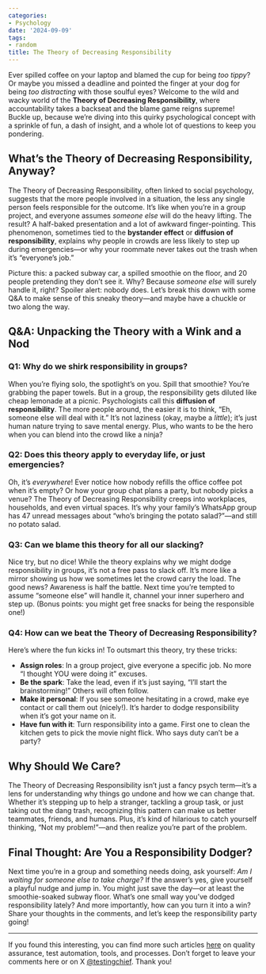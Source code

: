 ```yaml
---
categories:
- Psychology
date: '2024-09-09'
tags:
- random
title: The Theory of Decreasing Responsibility
---
```


Ever spilled coffee on your laptop and blamed the cup for being *too tippy*? Or maybe you missed a deadline and pointed the finger at your dog for being *too distracting* with those soulful eyes? Welcome to the wild and wacky world of the **Theory of Decreasing Responsibility**, where accountability takes a backseat and the blame game reigns supreme! Buckle up, because we’re diving into this quirky psychological concept with a sprinkle of fun, a dash of insight, and a whole lot of questions to keep you pondering.

## What’s the Theory of Decreasing Responsibility, Anyway?

The Theory of Decreasing Responsibility, often linked to social psychology, suggests that the more people involved in a situation, the less any single person feels responsible for the outcome. It’s like when you’re in a group project, and everyone assumes *someone else* will do the heavy lifting. The result? A half-baked presentation and a lot of awkward finger-pointing. This phenomenon, sometimes tied to the **bystander effect** or **diffusion of responsibility**, explains why people in crowds are less likely to step up during emergencies—or why your roommate never takes out the trash when it’s “everyone’s job.”

Picture this: a packed subway car, a spilled smoothie on the floor, and 20 people pretending they don’t see it. Why? Because *someone else* will surely handle it, right? Spoiler alert: nobody does. Let’s break this down with some Q&A to make sense of this sneaky theory—and maybe have a chuckle or two along the way.

## Q&A: Unpacking the Theory with a Wink and a Nod

### Q1: Why do we shirk responsibility in groups?
When you’re flying solo, the spotlight’s on you. Spill that smoothie? You’re grabbing the paper towels. But in a group, the responsibility gets diluted like cheap lemonade at a picnic. Psychologists call this **diffusion of responsibility**. The more people around, the easier it is to think, “Eh, someone else will deal with it.” It’s not laziness (okay, maybe a *little*); it’s just human nature trying to save mental energy. Plus, who wants to be the hero when you can blend into the crowd like a ninja?

### Q2: Does this theory apply to everyday life, or just emergencies?
Oh, it’s *everywhere*! Ever notice how nobody refills the office coffee pot when it’s empty? Or how your group chat plans a party, but nobody picks a venue? The Theory of Decreasing Responsibility creeps into workplaces, households, and even virtual spaces. It’s why your family’s WhatsApp group has 47 unread messages about “who’s bringing the potato salad?”—and still no potato salad.

### Q3: Can we blame this theory for all our slacking?
Nice try, but no dice! While the theory explains why we might dodge responsibility in groups, it’s not a free pass to slack off. It’s more like a mirror showing us how we sometimes let the crowd carry the load. The good news? Awareness is half the battle. Next time you’re tempted to assume “someone else” will handle it, channel your inner superhero and step up. (Bonus points: you might get free snacks for being the responsible one!)

### Q4: How can we beat the Theory of Decreasing Responsibility?
Here’s where the fun kicks in! To outsmart this theory, try these tricks:
- **Assign roles**: In a group project, give everyone a specific job. No more “I thought YOU were doing it” excuses.
- **Be the spark**: Take the lead, even if it’s just saying, “I’ll start the brainstorming!” Others will often follow.
- **Make it personal**: If you see someone hesitating in a crowd, make eye contact or call them out (nicely!). It’s harder to dodge responsibility when it’s got your name on it.
- **Have fun with it**: Turn responsibility into a game. First one to clean the kitchen gets to pick the movie night flick. Who says duty can’t be a party?

## Why Should We Care?

The Theory of Decreasing Responsibility isn’t just a fancy psych term—it’s a lens for understanding why things go undone and how we can change that. Whether it’s stepping up to help a stranger, tackling a group task, or just taking out the dang trash, recognizing this pattern can make us better teammates, friends, and humans. Plus, it’s kind of hilarious to catch yourself thinking, “Not my problem!”—and then realize you’re part of the problem.

## Final Thought: Are You a Responsibility Dodger?

Next time you’re in a group and something needs doing, ask yourself: *Am I waiting for someone else to take charge?* If the answer’s yes, give yourself a playful nudge and jump in. You might just save the day—or at least the smoothie-soaked subway floor. What’s one small way you’ve dodged responsibility lately? And more importantly, how can you turn it into a win? Share your thoughts in the comments, and let’s keep the responsibility party going!

* * *

If you found this interesting, you can find more such articles
[here](https://skthetester.github.io/) on quality assurance, test automation,
tools, and processes. Don’t forget to leave your comments here or on X
[@testingchief](https://x.com/testingchief). Thank you!